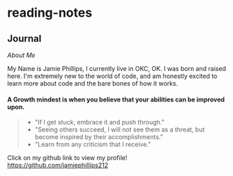 # reading-notes
## **Journal**

_About Me_

My Name is Jamie Phillips, I currently live in OKC, OK. I was born and raised here. I'm extremely new to the world of code, and am honestly excited to learn more about code and the bare bones of how it works. 

#### A Growth mindest is when you believe that your abilities can be improved upon.
> * "If I get stuck, embrace it and push through."
> * "Seeing others succeed, I will not see them as a threat, but become inspired by their accomplishments."
> * "Learn from any criticism that I receive."

Click on my github link to view my profile! https://github.com/jamiephillips212
